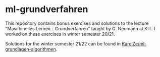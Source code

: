 # ml-grundverfahren

This repository contains bonus exercises and solutions to the lecture "Maschinelles Lernen - Grundverfahren" taught by G. Neumann at KIT. I worked on these exercises in winter semester 20/21. 

Solutions for the winter semester 21/22 can be found in [KarelZe/ml-grundlagen-algorithmen](https://github.com/KarelZe/ml-grundlagen-algorithmen).